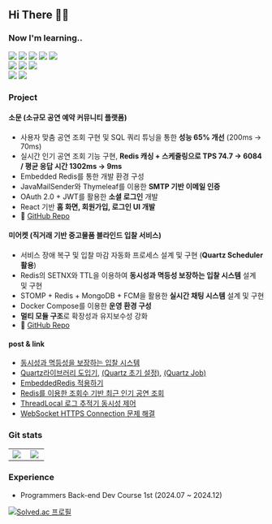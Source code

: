  ## Hi There 👋🏻


### Now I'm learning..
<div>
<img src="https://img.shields.io/badge/Spring Framework-6db33f?style=flat-square&logo=Spring&logoColor=white"/>
<img src="https://img.shields.io/badge/Springboot-339933?style=flat-square&logo=Spring Boot&logoColor=white"/>
<img src="https://img.shields.io/badge/Java-3776AB?style=flat-square&logo=Java&logoColor=white"/> 
<img src="https://img.shields.io/badge/mysql-4479A1?style=flat-square&logo=mysql&logoColor=white">
<img src="https://img.shields.io/badge/JPA-6DB33F?style=flat-square&logo=JPA&logoColor=white"/>  
<br>
<img src="http://img.shields.io/badge/Docker-2496ED?style=flat-square&logo=Docker&logoColor=white"/>
<img src="https://img.shields.io/badge/Redis-red?style=flat-square&logo=Redis&logoColor=white"/>
<img src="http://img.shields.io/badge/GitHub Actions-2088FF?style=flat-square&logo=GitHub Actions&logoColor=white"/>
<br>
<div>
<img src="https://img.shields.io/badge/JavaScript-F7DF1E?style=flat-square&logo=JavaScript&logoColor=black"/>
<img src="https://img.shields.io/badge/Python-3776AB?style=flat-square&logo=Python&logoColor=white"/>
</div>

### Project
#### 소문 (소규모 공연 예약 커뮤니티 플랫폼)  
- 사용자 맞춤 공연 조회 구현 및 SQL 쿼리 튜닝을 통한 **성능 65% 개선** (200ms → 70ms)
- 실시간 인기 공연 조회 기능 구현, **Redis 캐싱 + 스케줄링으로 TPS 74.7 → 6084 / 평균 응답 시간 1302ms → 9ms**
- Embedded Redis를 통한 개발 환경 구성
- JavaMailSender와 Thymeleaf를 이용한 **SMTP 기반 이메일 인증**
- OAuth 2.0 + JWT를 활용한 **소셜 로그인** 개발 
- React 기반 **홈 화면, 회원가입, 로그인 UI 개발**
- 🔗 [GitHub Repo](https://github.com/prgrms-be-devcourse/NBE1_2_Team05)

#### 미어켓 (직거래 기반 중고물품 블라인드 입찰 서비스)
- 서비스 장애 복구 및 입찰 마감 자동화 프로세스 설계 및 구현 (**Quartz Scheduler 활용**)
- Redis의 SETNX와 TTL을 이용하여 **동시성과 멱등성 보장하는 입찰 시스템** 설계 및 구현
- STOMP + Redis + MongoDB + FCM을 활용한 **실시간 채팅 시스템** 설계 및 구현
- Docker Compose를 이용한 **운영 환경 구성**
- **멀티 모듈 구조**로 확장성과 유지보수성 강화
- 🔗 [GitHub Repo](https://github.com/J1P5/Meerket__BE)

#### post & link
- [동시성과 멱등성을 보장하는 입찰 시스템](https://github.com/J1P5/Meerket__BE/pull/156)
- [Quartz라이브러리 도입기](https://meerket.tistory.com/6), [(Quartz 초기 설정)](https://github.com/J1P5/Meerket__BE/pull/82), [(Quartz Job)](https://github.com/J1P5/Meerket__BE/pull/87)
- [EmbeddedRedis 적용하기](https://constant1601.tistory.com/12)
- [Redis를 이용한 조회수 기반 최근 인기 공연 조회](https://constant1601.tistory.com/35)
- [ThreadLocal 로그 추적기 동시성 제어](https://constant1601.tistory.com/64)
- [WebSocket HTTPS Connection 문제 해결](https://constant1601.tistory.com/49)

### Git stats
<!--[![Hits](https://hits.seeyoufarm.com/api/count/incr/badge.svg?url=https%3A%2F%2Fgithub.com%2Fmacmorning0116%2Fhit-counter&count_bg=%23BDBEBE&title_bg=%23272727&icon=smugmug.svg&icon_color=%23E7E7E7&title=hits&edge_flat=false)](https://github.com/macmorning0116)-->

<table style="width: 100%; table-layout: fixed; border-collapse: collapse;">
  <tr>
    <td valign="top" style="width: 50%;">
      <img src="https://github-readme-stats.vercel.app/api?username=macmorning0116&show_icons=true&count_private=true&hide_border=true" align="left" style="max-width: 100%; height: auto;" />
    </td>
    <td valign="top" style="width: 50%;">
      <img src="https://github-readme-stats.vercel.app/api/top-langs/?username=macmorning0116&hide_border=true&layout=compact" align="left" style="max-width: 100%; height: auto;" />
    </td>
  </tr>
</table>


### Experience
* Programmers Back-end Dev Course 1st (2024.07 ~ 2024.12)





[![Solved.ac
프로필](http://mazassumnida.wtf/api/v2/generate_badge?boj=ekffuqhwk)](https://solved.ac/profile/ekffuqhwk)
